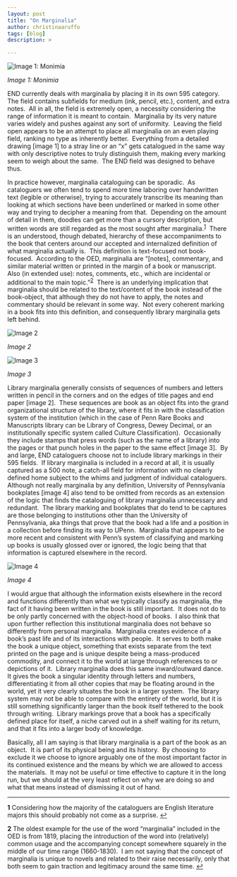 ```yaml
---
layout: post
title: "On Marginalia"
author: christinaaruffo
tags: [blog]
description: >

---
```

![Image 1: Monimia](/public/img/marginalia1.png)

*Image 1: Monimia*

END currently deals with marginalia by placing it in its own 595 category.  The field contains subfields for medium (ink, pencil, etc.), content, and extra notes.  All in all, the field is extremely open, a necessity considering the range of information it is meant to contain.  Marginalia by its very nature varies widely and pushes against any sort of uniformity.  Leaving the field open appears to be an attempt to place all marginalia on an even playing field, ranking no type as inherently better.  Everything from a detailed drawing [image 1] to a stray line or an “x” gets catalogued in the same way with only descriptive notes to truly distinguish them, making every marking seem to weigh about the same.  The END field was designed to behave thus.

In practice however, marginalia cataloguing can be sporadic.  As cataloguers we often tend to spend more time laboring over handwritten text (legible or otherwise), trying to accurately transcribe its meaning than looking at which sections have been underlined or marked in some other way and trying to decipher a meaning from that.  Depending on the amount of detail in them, doodles can get more than a cursory description, but written words are still regarded as the most sought after marginalia.<sup id="a1">[1](#f1)</sup>  There is an understood, though debated, hierarchy of these accompaniments to the book that centers around our accepted and internalized definition of what marginalia actually is.  This definition is text-focused not book-focused.  According to the OED, marginalia are “[notes], commentary, and similar material written or printed in the margin of a book or manuscript.  Also (in extended use): notes, comments, etc., which are incidental or additional to the main topic.”<sup id="a2">[2](#f2)</sup>  There is an underlying implication that marginalia should be related to the text/content of the book instead of the book-object, that although they do not have to apply, the notes and commentary should be relevant in some way.  Not every coherent marking in a book fits into this definition, and consequently library marginalia gets left behind.

![Image 2](/public/img/marginalia2.png)

*Image 2*

![Image 3](/public/img/marginalia3.png)

*Image 3*

Library marginalia generally consists of sequences of numbers and letters written in pencil in the corners and on the edges of title pages and end paper [image 2].  These sequences are book as an object fits into the grand organizational structure of the library, where it fits in with the classification system of the institution (which in the case of Penn Rare Books and Manuscripts library can be Library of Congress, Dewey Decimal, or an institutionally specific system called Culture Classification).  Occasionally they include stamps that press words (such as the name of a library) into the pages or that punch holes in the paper to the same effect [image 3].  By and large, END cataloguers choose not to include library markings in their 595 fields.  If library marginalia is included in a record at all, it is usually captured as a 500 note, a catch-all field for information with no clearly defined home subject to the whims and judgment of individual cataloguers.  Although not really marginalia by any definition, University of Pennsylvania bookplates [image 4] also tend to be omitted from records as an extension of the logic that finds the cataloguing of library marginalia unnecessary and redundant.  The library marking and bookplates that do tend to be captures are those belonging to institutions other than the University of Pennsylvania, aka things that prove that the book had a life and a position in a collection before finding its way to UPenn.  Marginalia that appears to be more recent and consistent with Penn’s system of classifying and marking up books is usually glossed over or ignored, the logic being that that information is captured elsewhere in the record.

![Image 4](/public/img/marginalia4.png)

*Image 4*

I would argue that although the information exists elsewhere in the record and functions differently than what we typically classify as marginalia, the fact of it having been written in the book is still important.  It does not do to be only partly concerned with the object-hood of books.  I also think that upon further reflection this institutional marginalia does not behave so differently from personal marginalia.  Marginalia creates evidence of a book’s past life and of its interactions with people.  It serves to both make the book a unique object, something that exists separate from the text printed on the page and is unique despite being a mass-produced commodity, and connect it to the world at large through references to or depictions of it.  Library marginalia does this same inward/outward dance.  It gives the book a singular identity through letters and numbers, differentiating it from all other copies that may be floating around in the world, yet it very clearly situates the book in a larger system.  The library system may not be able to compare with the entirety of the world, but it is still something significantly larger than the book itself tethered to the book through writing.  Library markings prove that a book has a specifically defined place for itself, a niche carved out in a shelf waiting for its return, and that it fits into a larger body of knowledge.

Basically, all I am saying is that library marginalia is a part of the book as an object.  It is part of its physical being and its history.  By choosing to exclude it we choose to ignore arguably one of the most important factor in its continued existence and the means by which we are allowed to access the materials.  It may not be useful or time effective to capture it in the long run, but we should at the very least reflect on why we are doing so and what that means instead of dismissing it out of hand.

---


<b id="f1">1</b> Considering how the majority of the cataloguers are English literature majors this should probably not come as a surprise. [↩](#a1)

<b id="f2">2</b>  The oldest example for the use of the word “marginalia” included in the OED is from 1819, placing the introduction of the word into (relatively) common usage and the accompanying concept somewhere squarely in the middle of our time range (1660-1830).  I am not saying that the concept of marginalia is unique to novels and related to their raise necessarily, only that both seem to gain traction and legitimacy around the same time. [↩](#a2)
